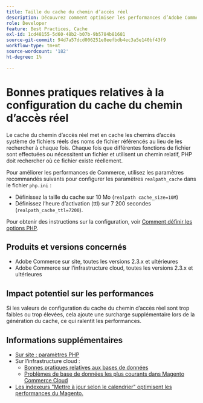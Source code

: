 ```yaml
---
title: Taille du cache du chemin d’accès réel
description: Découvrez comment optimiser les performances d’Adobe Commerce en mettant à jour la configuration du cache du chemin de navigation PHP pour utiliser les paramètres recommandés.
role: Developer
feature: Best Practices, Cache
exl-id: 1cd48155-5d60-48b2-b07b-9b5784b81681
source-git-commit: 94d7a57dcd006251e8eefbdb4ec3a5e140bf43f9
workflow-type: tm+mt
source-wordcount: '182'
ht-degree: 1%

---
```


# Bonnes pratiques relatives à la configuration du cache du chemin d’accès réel

Le cache du chemin d’accès réel met en cache les chemins d’accès système de fichiers réels des noms de fichier référencés au lieu de les rechercher à chaque fois. Chaque fois que différentes fonctions de fichier sont effectuées ou nécessitent un fichier et utilisent un chemin relatif, PHP doit rechercher où ce fichier existe réellement.

Pour améliorer les performances de Commerce, utilisez les paramètres recommandés suivants pour configurer les paramètres `realpath_cache` dans le fichier `php.ini` :

- Définissez la taille du cache sur 10 Mo (`realpath cache_size=10M`)
- Définissez l’heure d’activation (ttl) sur 7 200 secondes (`realpath_cache_ttl=7200`).

Pour obtenir des instructions sur la configuration, voir [Comment définir les options PHP](../../../installation/prerequisites/php-settings.md#how-to-set-php-options).

## Produits et versions concernés

- Adobe Commerce sur site, toutes les versions 2.3.x et ultérieures
- Adobe Commerce sur l’infrastructure cloud, toutes les versions 2.3.x et ultérieures

## Impact potentiel sur les performances

Si les valeurs de configuration du cache du chemin d’accès réel sont trop faibles ou trop élevées, cela ajoute une surcharge supplémentaire lors de la génération du cache, ce qui ralentit les performances.

## Informations supplémentaires

- [Sur site : paramètres PHP](../../../performance/software.md#php-settings)
- Sur l’infrastructure cloud :
   - [Bonnes pratiques relatives aux bases de données](database-on-cloud.md)
   - [Problèmes de base de données les plus courants dans Magento Commerce Cloud](../maintenance/resolve-database-performance-issues.md)
- [Les indexeurs &quot;Mettre à jour selon le calendrier&quot; optimisent les performances du Magento.](../maintenance/indexer-configuration.md)
